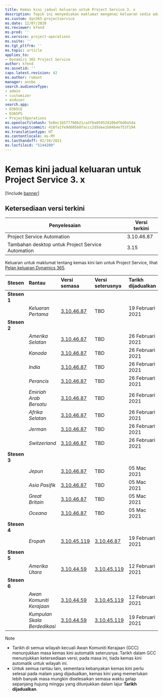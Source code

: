 ```yaml
---
title: Kemas kini jadual keluaran untuk Project Service 3. x
description: Topik ini menyediakan maklumat mengenai keluaran sedia ada dan akan datang bagi Dynamics 365 Project Service Automation.
ms.custom: dyn365-projectservice
ms.date: 12/07/2020
ms.reviewer: kfend
ms.prod: ''
ms.service: project-operations
ms.suite: ''
ms.tgt_pltfrm: ''
ms.topic: article
applies_to:
- Dynamics 365 Project Service
author: kfend
ms.assetid: ''
caps.latest.revision: 42
ms.author: rumant
manager: annbe
search.audienceType:
- admin
- customizer
- enduser
search.app:
- D365CE
- D365PS
- ProjectOperations
ms.openlocfilehash: 5e8ec1b5f7760b21ca3f0a85952820bdf6d0a5da
ms.sourcegitcommit: 418fa1fe9d605b8faccc2d5dee1b04b4e753f194
ms.translationtype: HT
ms.contentlocale: ms-MY
ms.lasthandoff: 02/10/2021
ms.locfileid: "5144289"
---
```

# <a name="update-release-schedule-for-project-service-3x"></a>Kemas kini jadual keluaran untuk Project Service 3. x

[!include [banner](../includes/psa-now-project-operations.md)]

## <a name="latest-version-availability"></a>Ketersediaan versi terkini

| Penyelesaian  | Versi terkini |
|-------|----|
| Project Service Automation    | 3.10.46.87 |
| Tambahan desktop untuk Project Service Automation                | 3.15          |

Keluaran untuk maklumat tentang kemas kini lain untuk Project Service, lihat [Pelan keluaran Dynamics 365](https://docs.microsoft.com/dynamics365/release-plans/). 

| Stesen  | Rantau | Versi semasa | Versi seterusnya |  Tarikh dijadualkan
| :---   | :---   | :---   | :---   |:---   |         
|<strong>Stesen 1</strong> | |  |  | |
| | <i>Keluaran Pertama</i> | [3.10.46.87](whats-new-ur-28-5.md) | TBD | 19 Februari 2021
|<strong>Stesen 2</strong> | |  |  | |
| | <i>Amerika Selatan</i> | [3.10.46.87](whats-new-ur-28-5.md) | TBD | 26 Februari 2021
| | <i>Kanada</i> | [3.10.46.87](whats-new-ur-28-5.md) | TBD | 26 Februari 2021
| | <i>India</i> | [3.10.46.87](whats-new-ur-28-5.md) | TBD | 26 Februari 2021
| | <i>Perancis</i> | [3.10.46.87](whats-new-ur-28-5.md) | TBD | 26 Februari 2021
| | <i>Emiriah Arab Bersatu</i> | [3.10.46.87](whats-new-ur-28-5.md) | TBD | 26 Februari 2021
| | <i>Afrika Selatan</i> | [3.10.46.87](whats-new-ur-28-5.md) | TBD | 26 Februari 2021
| | <i>Jerman</i> | [3.10.46.87](whats-new-ur-28-5.md) | TBD | 26 Februari 2021
| | <i>Switzerland</i> | [3.10.46.87](whats-new-ur-28-5.md) | TBD | 26 Februari 2021
|<strong>Stesen 3</strong> | |  |  | |
| | <i>Jepun</i> | [3.10.46.87](whats-new-ur-28-5.md) | TBD | 05 Mac 2021
| | <i>Asia Pasifik</i> | [3.10.46.87](whats-new-ur-28-5.md) | TBD | 05 Mac 2021
| | <i>Great Britain</i> | [3.10.46.87](whats-new-ur-28-5.md) | TBD | 05 Mac 2021
| | <i>Oceana</i> | [3.10.46.87](whats-new-ur-28-5.md) | TBD | 05 Mac 2021
|<strong>Stesen 4</strong> | |  |  | |
| | <i>Eropah</i> | [3.10.45.119](whats-new-ur-27-5.md) | [3.10.46.87](whats-new-ur-28-5.md) | 19 Februari 2021
|<strong>Stesen 5</strong> | |  |  | |
| | <i>Amerika Utara</i> | [3.10.44.59](whats-new-ur-26.md) | [3.10.45.119](whats-new-ur-27-5.md) | 12 Februari 2021
|<strong>Stesen 6</strong> | |  |  | |
| | <i>Awan Komuniti Kerajaan</i> | [3.10.44.59](whats-new-ur-26.md) | [3.10.45.119](whats-new-ur-27-5.md) | 12 Februari 2021
| | <i>Kumpulan Skala Berdedikasi</i> | [3.10.44.59](whats-new-ur-26.md) | [3.10.45.119](whats-new-ur-27-5.md) | 19 Februari 2021

>[!Note]
> - Tarikh di semua wilayah kecuali Awan Komuniti Kerajaan (GCC) menunjukkan masa kemas kini automatik seterusnya. Tarikh dalam GCC menunjukkan ketersediaan versi; pada masa ini, tiada kemas kini automatik untuk wilayah ini.
> - Untuk semua rantau lain, sementara kebanyakan kemas kini perlu selesai pada malam yang dijadualkan, kemas kini yang memerlukan lebih banyak masa mungkin diselesaikan semasa waktu gelap sepanjang hujung minggu yang ditunjukkan dalam lajur **Tarikh dijadualkan**.
